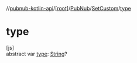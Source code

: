 //[pubnub-kotlin-api](../../../../index.md)/[[root]](../../index.md)/[PubNub](../index.md)/[SetCustom](index.md)/[type](type.md)

# type

[js]\
abstract var [type](type.md): [String](https://kotlinlang.org/api/core/kotlin-stdlib/kotlin/-string/index.html)?
